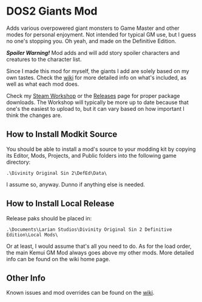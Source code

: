 # DOS2 Giants Mod

Adds various overpowered giant monsters to Game Master and other modes for personal enjoyment. Not intended for typical GM use, but l guess no one's stopping you. Oh yeah, and made on the Definitive Edition.

***Spoiler Warning!*** Mod adds and will add story spoiler characters and creatures to the character list.

Since I made this mod for myself, the giants I add are solely based on my own tastes. Check the [wiki](https://github.com/Kemui52/DOS2DE-GM_Giants/wiki) for more detailed info on what's included, as well as what each mod does.

Check my [Steam Workshop](https://steamcommunity.com/sharedfiles/filedetails/?id=2778577565) or the [Releases](https://github.com/Kemui52/DOS2DE-GM_Giants/releases) page for proper package downloads. The Workshop will typically be more up to date because that one's the easiest to upload to, but it can vary based on how important l think the changes are.

## How to Install Modkit Source

You should be able to install a mod's source to your modding kit by copying its Editor, Mods, Projects, and Public folders into the following game directory:

``.\Divinity Original Sin 2\DefEd\Data\``

I assume so, anyway. Dunno if anything else is needed.

## How to Install Local Release

Release paks should be placed in:

``.\Documents\Larian Studios\Divinity Original Sin 2 Definitive Edition\Local Mods\``

Or at least, I would assume that's all you need to do. As for the load order, the main Kemui GM Mod always goes above my other mods. More detailed info can be found on the wiki home page.

## Other Info

Known issues and mod overrides can be found on the [wiki](https://github.com/Kemui52/DOS2DE-GM_Giants/wiki).
